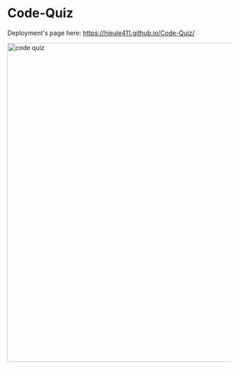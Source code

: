 # Code-Quiz

Deployment's page here: https://hieule411.github.io/Code-Quiz/



<img width="715" alt="code quiz" src="https://user-images.githubusercontent.com/105993700/177200737-b40b08ce-62a6-4687-ac5e-1c1c999d1333.png">
